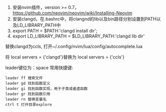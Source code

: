 1. 安装nvim插件，version >= 0.7，https://github.com/neovim/neovim/wiki/Installing-Neovim
2. 安装clangd，在.bashrc中，将clangnd的lib以及bin路径分别设置到PATH以及LD_LIBRARY_PATH中
  1. export PATH = $PATH:'clangd install dir';
  2. export LD_LIBRARY_PATH = $LD_LIBRARY_PATH:'clangd lib dir'

替换clangd为ccls, 打开~/.config/nvim/lua/config/autocomplete.lua

将 local servers = {'clangd'}替换为 local servers = {'ccls'}

leader键位为：space
常用快捷键:
```
leader ff 搜索文件
leader gd 找到函数定义
leader gi 找到函数实现，用于子类或者虚函数
leader gr 找到函数引用
leader rn 替换变量名
ctrl t 打开目录explore
```
